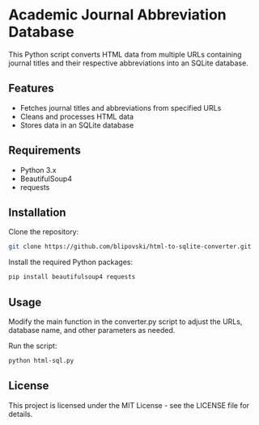 # Academic Journal Abbreviation Database

This Python script converts HTML data from multiple URLs containing journal titles and their respective abbreviations into an SQLite database.

## Features

- Fetches journal titles and abbreviations from specified URLs
- Cleans and processes HTML data
- Stores data in an SQLite database

## Requirements

- Python 3.x
- BeautifulSoup4
- requests

## Installation

Clone the repository:

```bash
git clone https://github.com/blipovski/html-to-sqlite-converter.git
```

Install the required Python packages:

```bash
pip install beautifulsoup4 requests
```

## Usage

Modify the main function in the converter.py script to adjust the URLs, database name, and other parameters as needed.

Run the script:

```bash
python html-sql.py
```

## License

This project is licensed under the MIT License - see the LICENSE file for details.
